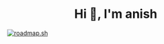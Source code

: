 <h1 align="center">Hi 👋, I'm anish</h1>
<a href="https://roadmap.sh"><img src="https://roadmap.sh/card/tall/6819cc6c3da6ef58481dc257?variant=dark" alt="roadmap.sh"/></a>
